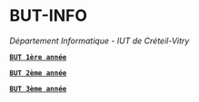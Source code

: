 # BUT-INFO

*Département Informatique - IUT de Créteil-Vitry*


[**`BUT 1ère année`**](./BUT1)

[**`BUT 2ème année`**](./BUT2)

[**`BUT 3ème année`**](./BUT3)

